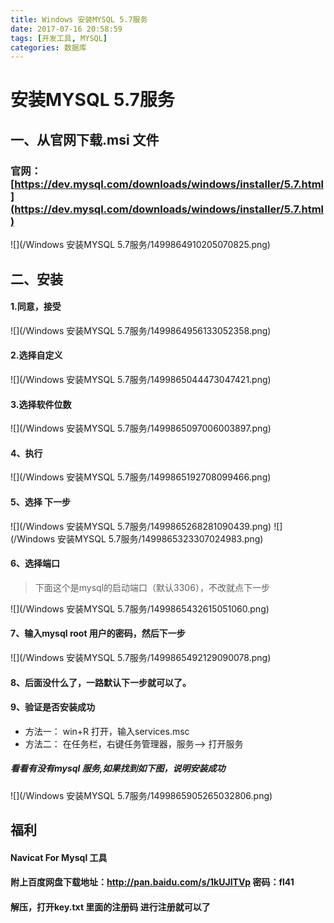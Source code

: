 ```yaml
---
title: Windows 安装MYSQL 5.7服务
date: 2017-07-16 20:58:59
tags: [开发工具, MYSQL]
categories: 数据库
---
```

# 安装MYSQL 5.7服务
## 一、从官网下载.msi 文件
### 官网：[https://dev.mysql.com/downloads/windows/installer/5.7.html](https://dev.mysql.com/downloads/windows/installer/5.7.html)
![](/Windows 安装MYSQL 5.7服务/1499864910205070825.png)

## 二、安装
#### 1.同意，接受
![](/Windows 安装MYSQL 5.7服务/1499864956133052358.png)

#### 2.选择自定义
![](/Windows 安装MYSQL 5.7服务/1499865044473047421.png)

#### 3.选择软件位数
![](/Windows 安装MYSQL 5.7服务/1499865097006003897.png)

#### 4、执行
![](/Windows 安装MYSQL 5.7服务/1499865192708099466.png)

#### 5、选择 下一步
![](/Windows 安装MYSQL 5.7服务/1499865268281090439.png)
![](/Windows 安装MYSQL 5.7服务/1499865323307024983.png)

#### 6、选择端口
> 下面这个是mysql的启动端口（默认3306），不改就点下一步

![](/Windows 安装MYSQL 5.7服务/1499865432615051060.png)

#### 7、输入mysql root 用户的密码，然后下一步
![](/Windows 安装MYSQL 5.7服务/1499865492129090078.png)

#### 8、后面没什么了，一路默认下一步就可以了。
#### 9、验证是否安装成功
+ 方法一： win+R 打开，输入services.msc
+ 方法二： 在任务栏，右键任务管理器，服务--> 打开服务
##### 看看有没有mysql 服务,如果找到如下图，说明安装成功
![](/Windows 安装MYSQL 5.7服务/1499865905265032806.png)

## 福利
#### Navicat For Mysql 工具
#### 附上百度网盘下载地址：http://pan.baidu.com/s/1kUJITVp  密码：fl41
#### 解压，打开key.txt 里面的注册码  进行注册就可以了
